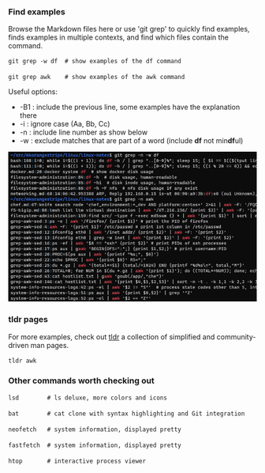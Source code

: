 ### Find examples

Browse the Markdown files here or use 'git grep' to quickly find examples, finds examples in multiple contexts, and find which files contain the command.
```shell script
git grep -w df  # show examples of the df command

git grep awk    # show examples of the awk command
```

Useful options:
* -B1 : include the previous line, some examples have the explanation there  
* -i : ignore case (Aa, Bb, Cc)  
* -n : include line number as show below  
* -w : exclude matches that are part of a word (include **df** not min**df**ul)

![git_grep](../readme_images/git_grep.png)

### tldr pages
For more examples, check out [tldr](https://github.com/tldr-pages/tldr) a collection of simplified and community-driven man pages.

```shell script
tldr awk
```

### Other commands worth checking out
```shell script
lsd        # ls deluxe, more colors and icons

bat        # cat clone with syntax highlighting and Git integration

neofetch   # system information, displayed pretty

fastfetch  # system information, displayed pretty

htop       # interactive process viewer
```
